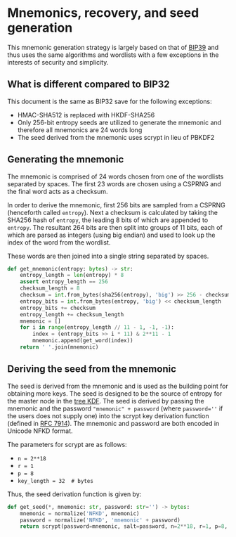 # Mnemonics, recovery, and seed generation

This mnemonic generation strategy is largely based on that of [BIP39](https://github.com/bitcoin/bips/blob/master/bip-0039.mediawiki) and thus uses the same algorithms and wordlists with a few exceptions in the interests of security and simplicity.

## What is different compared to BIP32

This document is the same as BIP32 save for the following exceptions:

* HMAC-SHA512 is replaced with HKDF-SHA256
* Only 256-bit entropy seeds are utilized to generate the mnemonic and therefore all mnemonics are 24 words long
* The seed derived from the mnemonic uses scrypt in lieu of PBKDF2

## Generating the mnemonic

The mnemonic is comprised of 24 words chosen from one of the wordlists separated by spaces. The first 23 words are chosen using a CSPRNG and the final word acts as a checksum.

In order to derive the mnemonic, first 256 bits are sampled from a CSPRNG (henceforth called `entropy`). Next a checksum is calculated by taking the SHA256 hash of `entropy`, the leading 8 bits of which are appended to `entropy`. The resultant 264 bits are then split into groups of 11 bits, each of which are parsed as integers (using big endian) and used to look up the index of the word from the wordlist.

These words are then joined into a single string separated by spaces.

```python
def get_mnemonic(entropy: bytes) -> str:
    entropy_length = len(entropy) * 8
    assert entropy_length == 256
    checksum_length = 8
    checksum = int.from_bytes(sha256(entropy), 'big') >> 256 - checksum_length
    entropy_bits = int.from_bytes(entropy, 'big') << checksum_length
    entropy_bits += checksum
    entropy_length += checksum_length
    mnemonic = []
    for i in range(entropy_length // 11 - 1, -1, -1):
        index = (entropy_bits >> i * 11) & 2**11 - 1
        mnemonic.append(get_word(index))
    return ' '.join(mnemonic)
```

## Deriving the seed from the mnemonic

The seed is derived from the mnemonic and is used as the building point for obtaining more keys. The seed is designed to be the source of entropy for the master node in the [tree KDF](./tree_kdf.md). The seed is derived by passing the mnemonic and the password `"mnemonic" + password` (where `password=''` if the users does not supply one) into the scrypt key derivation function (defined in [RFC 7914](https://tools.ietf.org/html/rfc7914)). The mnemonic and password are both encoded in Unicode NFKD format.

The parameters for scrypt are as follows:

* `n = 2**18`
* `r = 1`
* `p = 8`
* `key_length = 32  # bytes`

Thus, the seed derivation function is given by:

```python
def get_seed(*, mnemonic: str, password: str='') -> bytes:
    mnemonic = normalize('NFKD', mnemonic)
    password = normalize('NFKD', 'mnemonic' + password)
    return scrypt(password=mnemonic, salt=password, n=2**18, r=1, p=8, dklen=32)

```
